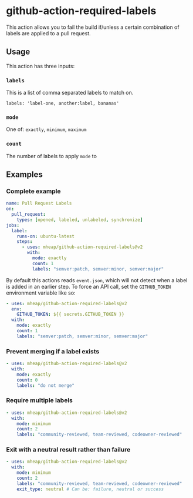 # github-action-required-labels

This action allows you to fail the build if/unless a certain combination of labels are applied to a pull request.

## Usage

This action has three inputs:

### `labels`

This is a list of comma separated labels to match on.

```
labels: 'label-one, another:label, bananas'
```

### `mode`

One of: `exactly`, `minimum`, `maximum`

### `count`

The number of labels to apply `mode` to

## Examples

### Complete example

```yaml
name: Pull Request Labels
on:
  pull_request:
    types: [opened, labeled, unlabeled, synchronize]
jobs:
  label:
    runs-on: ubuntu-latest
    steps:
      - uses: mheap/github-action-required-labels@v2
        with:
          mode: exactly
          count: 1
          labels: "semver:patch, semver:minor, semver:major"
```

By default this actions reads `event.json`, which will not detect when a label is added in an earlier step.
To force an API call, set the `GITHUB_TOKEN` environment variable like so:

```yaml
- uses: mheap/github-action-required-labels@v2
  env:
    GITHUB_TOKEN: ${{ secrets.GITHUB_TOKEN }}
  with:
    mode: exactly
    count: 1
    labels: "semver:patch, semver:minor, semver:major"
```

### Prevent merging if a label exists

```yaml
- uses: mheap/github-action-required-labels@v2
  with:
    mode: exactly
    count: 0
    labels: "do not merge"
```

### Require multiple labels

```yaml
- uses: mheap/github-action-required-labels@v2
  with:
    mode: minimum
    count: 2
    labels: "community-reviewed, team-reviewed, codeowner-reviewed"
```

### Exit with a neutral result rather than failure

```yaml
- uses: mheap/github-action-required-labels@v2
  with:
    mode: minimum
    count: 2
    labels: "community-reviewed, team-reviewed, codeowner-reviewed"
    exit_type: neutral # Can be: failure, neutral or success
```
